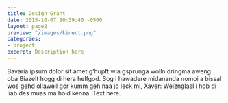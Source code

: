 ```yaml
---
title: Design Grant
date: 2015-10-07 10:39:40 -0500
layout: page2
preview: "/images/kinect.png"
categories:
- project
excerpt: Description here
---
```



Bavaria ipsum dolor sit amet g’hupft wia gsprunga wolln dringma aweng oba Biazelt hogg di hera helfgod. Sog i hawadere midananda nomoi a bissal wos gehd ollaweil gor kumm geh naa jo leck mi, Xaver: Weiznglasl i hob di liab des muas ma hoid kenna. Text here.